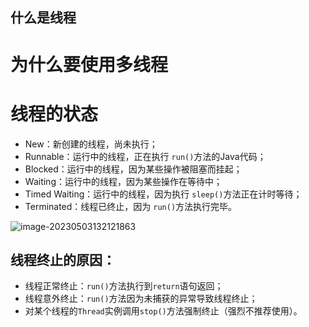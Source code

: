 ## 什么是线程



# 为什么要使用多线程



# 线程的状态

* New：新创建的线程，尚未执行；
* Runnable：运行中的线程，正在执行 `run()`方法的Java代码；
* Blocked：运行中的线程，因为某些操作被阻塞而挂起；
* Waiting：运行中的线程，因为某些操作在等待中；
* Timed Waiting：运行中的线程，因为执行 `sleep()`方法正在计时等待；
* Terminated：线程已终止，因为 `run()`方法执行完毕。

![image-20230503132121863](https://cdn.jsdelivr.net/gh/iamk123/typora@main/uPic/2023/05/03/13212216830912821683091282100jSyioP-image-20230503132121863.png)



## 线程终止的原因：

-   线程正常终止：`run()`方法执行到`return`语句返回；
-   线程意外终止：`run()`方法因为未捕获的异常导致线程终止；
-   对某个线程的`Thread`实例调用`stop()`方法强制终止（强烈不推荐使用）。

